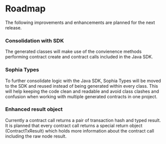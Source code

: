 # Roadmap

The following improvements and enhancements are planned for the next release.

### Consolidation with SDK
The generated classes will make use of the convienence methods performing contract create and contract calls included in the Java SDK.

### Sophia Types
To further consolidate logic with the Java SDK, Sophia Types will be moved to the SDK and reused instead of being generated within every class. This will help keeping the code clean and readable and avoid class clashes and confusion when working with multiple generated contracts in one project.

### Enhanced result object
Currently a contract call returns a pair of transaction hash and typed result. It is planned that every contract call returns a special return object (ContractTxResult) which holds more information about the contract call including the raw node result.